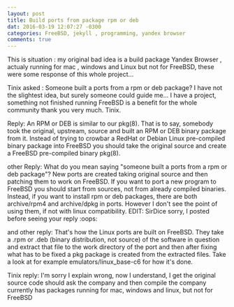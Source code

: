 ```yaml
---
layout: post
title: Build ports from package rpm or deb
dat: 2016-03-19 12:07:27 -0300
categories: FreeBSD, jekyll , programming, yandex browser
comments: true
---
```


This is situation : my original bad idea is a build package Yandex Browser , actualy running for mac , windows and Linux but not for FreeBSD, these were some response of this whole project... 

Tinix asked  :
Someone built a ports from a rpm or deb package? I have not the slightest idea, but surely someone could guide me...
I have a project, something not finished running FreeBSD is a benefit for the whole community
thank you very much.
Tinix.


Reply:
An RPM or DEB is similar to our pkg(8). That is to say, somebody took the original, upstream, source and built an RPM or DEB binary package from it. Instead of trying to crowbar a RedHat or Debian Linux pre-compiled binary package into FreeBSD you should take the original source and create a FreeBSD pre-compiled binary pkg(8).

other Reply:
What do you mean saying "someone built a ports from a rpm or deb package"? New ports are created taking original source and then patching them to work on FreeBSD.
If you want to port a new program to FreeBSD you should start from sources, not from already compiled binaries.
Instead, if you want to install rpm or deb packages, there are both archive/rpm4 and archive/dpkg in ports. However I don't see the point of using them, if not with linux compatibility.
EDIT: SirDice sorry, I posted before seeing your reply :oops:
 
and other reply:
That's how the Linux ports are built on FreeBSD. They take a .rpm or .deb (binary distribution, not source) of the software in question and extract that file to the work directory of the port and then after fixing what has to be fixed a pkg package is created from the extracted files. Take a look at for example emulators/linux_base-c6 for how it's done.

Tinix reply:
I'm sorry I explain wrong, now I understand,
I get the original source code
should ask the company and then compile
the company currently has packages running for mac, windows and linux, but not for FreeBSD
